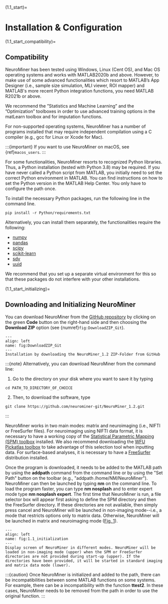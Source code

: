 (1.1_start)=
# Installation & Configuration

(1.1_start_compatibility)=
## Compatibility

NeuroMiner has been tested using Windows, Linux (Cent OS), and Mac OS operating systems and works with MATLAB2020b and above. However, to make use of some advanced functionalities which resort to MATLAB’s App Designer (i.e., sample size simulation, MLI viewer, ROI mapper) and MATLAB's more recent Python integration functions, you need MATLAB R2021b or above.

We recommend the ”Statistics and Machine Learning” and the ”Optimization” toolboxes in order to use advanced training options in the matLearn toolbox and for imputation functions.

For non-supported operating systems, NeuroMiner has a number of programs installed that may require independent compilation using a C compiler (e.g., gcc for Linux or Xcode for Mac).

:::{important}
If you want to use NeuroMiner on macOS, see {ref}`macos_users`.
:::

For some functionalities, NeuroMiner resorts to recognized Python libraries. Thus, a Python installation (tested with Python 3.8) may be required. If you have never called a Python script from MATLAB, you initially need to set the correct Python environment in MATLAB. You can find instructions on how to set the Python version in the MATLAB Help Center. You only have to configure the path once.

To install the necessary Python packages, run the following line in the command line.

```
pip install -r Python/requirements.txt
```

Alternatively, you can install them separately, the functionalities require the following:
- [numpy](https://numpy.org)
- [pandas](https://pandas.pydata.org)
- [scipy](https://scipy.org)
- [scikit-learn](https://scikit-learn.org/stable/)
- [sdv](https://sdv.dev)
- [uuid](https://pypi.org/project/uuid/)

We recommend that you set up a separate virtual environment for this so that these packages do not interfere with your other installations.


(1.1_start_initializing)=
## Downloading and Initializing NeuroMiner

You can download NeuroMiner from the [GitHub repository](https://github.com/neurominer-git/NeuroMiner_1.1) by clicking on the green **Code** button on the right-hand side and then choosing the **Download ZIP** option (see {numref}`fig:DownloadZIP_Git`).

```{figure} Images/DownloadZIP_Git.png
---
align: left
name: fig:DownloadZIP_Git
---
Installation by downloading the NeuroMiner_1.2 ZIP-Folder from GitHub
```

:::{note}
Alternatively, you can download NeuroMiner from the command line:
1. Go to the directory on your disk where you want to save it by typing
  ```
  cd PATH_TO_DIRECTORY_OF_CHOICE
  ```
2. Then, to download the software, type
  ```
  git clone https://github.com/neurominer-git/NeuroMiner_1.2.git
  ```
:::

NeuroMiner works in two main modes: matrix and neuroimaging (i.e., NIFTI or FreeSurfer files). For neuroimaging using NIFTI data format, it is necessary to have a working copy of the [Statistical Parametric Mapping (SPM) toolbox](http://www.fil.ion.ucl.ac.uk/spm/software/download/) installed. We
also recommend downloading the [WFU Pickatlas toolbox](https://www.nitrc.org/projects/wfu_pickatlas/) to take advantage of this selection tool when inputting data. For surface-based analyses, it
is necessary to have a [FreeSurfer](https://surfer.nmr.mgh.harvard.edu/fswiki/DownloadAndInstall) distribution installed.

Once the program is downloaded, it needs to be added to the MATLAB path by using the **addpath** command from the command line or by using the "Set Path" button on the toolbar (e.g., "addpath
/home/NM/NeuroMiner"). NeuroMiner can then be launched by typing **nm** on the command line. To load the program faster, you can type **nm nosplash** and to enter expert mode type **nm nosplash expert**. The first time that NeuroMiner is run, a file selector box will appear first asking to define the SPM directory and then the FreeSurfer directory. If these directories are not available, then simply press cancel and NeuroMiner will be launched in non-imaging mode--i.e., a mode that restricts options only to matrix data. Otherwise, NeuroMiner will be launched in matrix and neuroimaging mode ([Fig. 1](fig:1.1_initialization)).

```{figure} Images/NM_display_screen.png
---
align: left
name: fig:1.1_initialization
---
Display screen of NeuroMiner in different modes. NeuroMiner will be loaded in non-imaging mode (upper) when the SPM or FreeSurfer directories are not provided during start-up (upper). If the directories have been provided, it will be started in standard imaging and matrix data mode (lower).
```

:::{caution}
Once NeuroMiner is initialized and added to the path, there can be incompatibilities between some MATLAB functions on some systems. For example, there can be a incompatibility with the function
**ttest2**. In these cases, NeuroMiner needs to be removed from the path in order to use the original function.
:::
